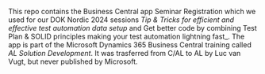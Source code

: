 This repo contains the Business Central app Seminar Registration which we used for our DOK Nordic 2024 sessions _Tip & Tricks for efficient and effective test automation data setup_ and Get better code by combining Test Plan & SOLID principles making your test automation lightning fast_. The app is part of the Microsoft Dynamics 365 Business Central training called _AL Solution Development_. It was trasferred from C/AL to AL by Luc van Vugt, but never published by Microsoft.
